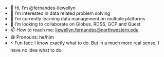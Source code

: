 - 👋 Hi, I’m @fernandes-llewellyn
- 👀 I’m interested in data related problem solving
- 🌱 I’m currently learning data management on multiple platforms
- 💞️ I’m looking to collaborate on Globus, RDSS, GCP and Quest
- 📫 How to reach me: llewellyn.fernandes@northwestern.edu
- 😄 Pronouns: he/him
- ⚡ Fun fact: I know exactly what to do. But in a much more real sense, I have no idea what to do.

<!---
fernandes-llewellyn/fernandes-llewellyn is a ✨ special ✨ repository because its `README.md` (this file) appears on your GitHub profile.
You can click the Preview link to take a look at your changes.
--->
